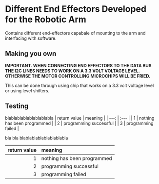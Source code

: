 # Different End Effectors Developed for the Robotic Arm

Contains different end-effectors capabale of mounting to the arm and interfacing with software.

## Making you own
**IMPORTANT. WHEN CONNECTING END EFFECTORS TO THE DATA BUS THE I2C LINES NEEDS TO WORK ON A 3.3 VOLT VOLTAGE LEVEL. OTHERWISE THE MOTOR CONTROLLING MICROCHIPS WILL BE FRIED.**  

This can be done through using chip that works on a 3.3 volt voltage level or using level shifters.

## Testing
blablablablablablablabla
| return value | meaning |
| ---: | :--- |
| 1 | nothing has been programmed |
| 2 | programming successful |
| 3 | programming failed |

bla bla blablablablablablablabla

return value | meaning 
---: | :--- 
1 | nothing has been programmed 
2 | programming successful 
3 | programming failed 
